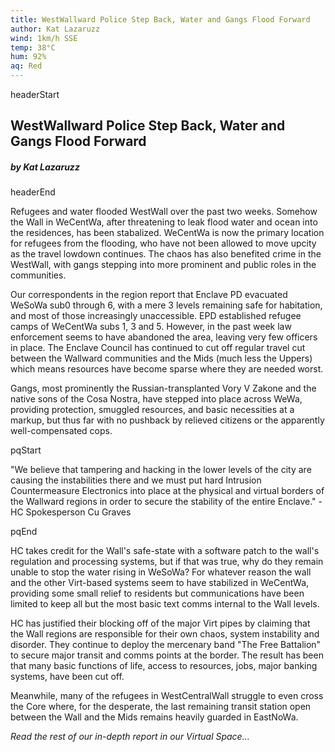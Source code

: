```yaml
---
title: WestWallward Police Step Back, Water and Gangs Flood Forward
author: Kat Lazaruzz
wind: 1km/h SSE
temp: 38°C
hum: 92%
aq: Red
---
```


headerStart
  
## WestWallward Police Step Back, Water and Gangs Flood Forward

##### by Kat Lazaruzz

headerEnd

Refugees and water flooded WestWall over the past two weeks. Somehow the Wall in WeCentWa, after threatening to leak flood water and ocean into the residences, has been stabalized. WeCentWa is now the primary location for refugees from the flooding, who have not been allowed to move upcity as the travel lowdown continues. The chaos has also benefited crime in the WestWall, with gangs stepping into more prominent and public roles in the communities. 

Our correspondents in the region report that Enclave PD evacuated WeSoWa sub0 through 6, with a mere 3 levels remaining safe for habitation, and most of those increasingly unaccessible. EPD established refugee camps of WeCentWa subs 1, 3 and 5. However, in the past week law enforcement seems to have abandoned the area, leaving very few officers in place. The Enclave Council has continued to cut off regular travel cut between the Wallward communities and the Mids (much less the Uppers) which means resources have become sparse where they are needed worst. 

Gangs, most prominently the Russian-transplanted Vory V Zakone and the native sons of the Cosa Nostra, have stepped into place across WeWa, providing protection, smuggled resources, and basic necessities at a markup, but thus far with no pushback by relieved citizens or the apparently well-compensated cops. 

pqStart

"We believe that tampering and hacking in the lower levels of the city are causing the instabilities there and we must put hard Intrusion Countermeasure Electronics into place at the physical and virtual borders of the Wallward regions in order to secure the stability of the entire Enclave." - HC Spokesperson Cu Graves

pqEnd

HC takes credit for the Wall's safe-state with a software patch to the wall's regulation and processing systems, but if that was true, why do they remain unable to stop the water rising in WeSoWa? For whatever reason the wall and the other Virt-based systems seem to have stabilized in WeCentWa, providing some small relief to residents but communications have been limited to keep all but the most basic text comms internal to the Wall levels. 

HC has justified their blocking off of the major Virt pipes by claiming that the Wall regions are responsible for their own chaos, system instability and disorder. They continue to deploy the mercenary band "The Free Battalion" to secure major transit and comms points at the border. The result has been that many basic functions of life, access to resources, jobs, major banking systems, have been cut off. 

Meanwhile, many of the refugees in WestCentralWall struggle to even cross the Core where, for the desperate, the last remaining transit station open between the Wall and the Mids remains heavily guarded in EastNoWa. 


*Read the rest of our in-depth report in our Virtual Space...*